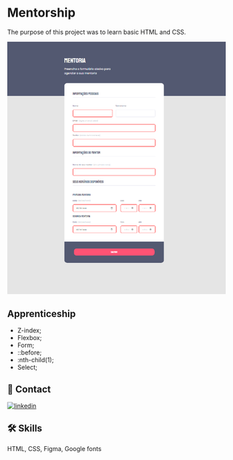 # Mentorship

The purpose of this project was to learn basic HTML and CSS.


![App Screenshot](./assets/mentorship.png)


## Apprenticeship

- Z-index;
- Flexbox;
- Form;
- ::before;
- :nth-child(1);
- Select;





## 🔗 Contact
[![linkedin](https://img.shields.io/badge/linkedin-0A66C2?style=for-the-badge&logo=linkedin&logoColor=white)](https://www.linkedin.com/in/rafael-carvalho-f%C3%BCllenbach-9b25a6148/)



## 🛠 Skills
HTML, CSS, Figma, Google fonts

